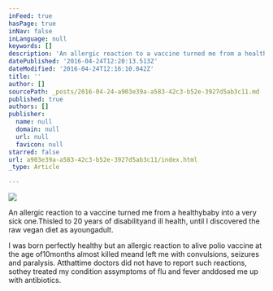 ```yaml
---
inFeed: true
hasPage: true
inNav: false
inLanguage: null
keywords: []
description: 'An allergic reaction to a vaccine turned me from a healthybaby into a very sick one.Thisled to 20 years of disabilityand ill health, until I discovered the raw vegan diet as ayoungadult.'
datePublished: '2016-04-24T12:20:13.513Z'
dateModified: '2016-04-24T12:16:10.042Z'
title: ''
author: []
sourcePath: _posts/2016-04-24-a903e39a-a583-42c3-b52e-3927d5ab3c11.md
published: true
authors: []
publisher:
  name: null
  domain: null
  url: null
  favicon: null
starred: false
url: a903e39a-a583-42c3-b52e-3927d5ab3c11/index.html
_type: Article

---
```

![](https://the-grid-user-content.s3-us-west-2.amazonaws.com/4c837234-7db7-4311-8bde-ac13a5808d34.jpg)

An allergic reaction to a vaccine turned me from a healthybaby into a very sick one.Thisled to 20 years of disabilityand ill health, until I discovered the raw vegan diet as ayoungadult.

I was born perfectly healthy but an allergic reaction to alive polio vaccine at the age of10months almost killed meand left me with convulsions, seizures and paralysis. Atthattime doctors did not have to report such reactions, sothey treated my condition assymptoms of flu and fever anddosed me up with antibiotics.
